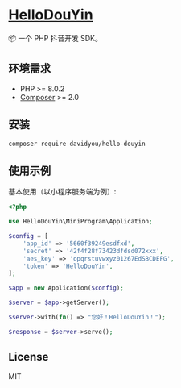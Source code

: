 # [HelloDouYin](https://HelloDouYin.com)

📦 一个 PHP 抖音开发 SDK。


## 环境需求

- PHP >= 8.0.2
- [Composer](https://getcomposer.org/) >= 2.0

## 安装

```bash
composer require davidyou/hello-douyin
```

## 使用示例

基本使用（以小程序服务端为例）:

```php
<?php

use HelloDouYin\MiniProgram\Application;

$config = [
    'app_id' => '5660f39249esdfxd',
    'secret' => '42f4f28f73423dfdsd072xxx',
    'aes_key' => 'opqrstuvwxyz01267EdSBCDEFG',
    'token' => 'HelloDouYin',
];

$app = new Application($config);

$server = $app->getServer();

$server->with(fn() => "您好！HelloDouYin！");

$response = $server->serve();
```

## License

MIT

